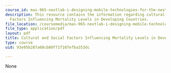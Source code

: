 ```yaml
---
course_id: mas-965-nextlab-i-designing-mobile-technologies-for-the-next-billion-users-fall-2008
description: This resource contains the information regarding cultural and Social
  Factors Influencing Mortality Levels in Developing Countries.
file_location: /coursemedia/mas-965-nextlab-i-designing-mobile-technologies-for-the-next-billion-users-fall-2008/93e95b287a68cb80f71f107efba353dc_MITMAS_965F08_Lec07_jv.pdf
file_type: application/pdf
layout: pdf
title: Cultural and Social Factors Influencing Mortality Levels in Developing Countries
type: course
uid: 93e95b287a68cb80f71f107efba353dc

---
```

None